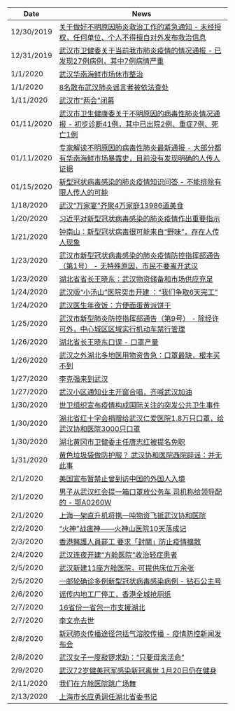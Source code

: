 |Date|News|
|-|-|
12/30/2019|[关于做好不明原因肺炎救治工作的紧急通知 - 未经授权，任何单位、个人不得擅自对外发布救治信息](https://www.nchrd.org/wp-content/uploads/2020/01/%E5%85%B3%E4%BA%8E%E5%81%9A%E5%A5%BD%E4%B8%8D%E6%98%8E%E5%8E%9F%E5%9B%A0%E8%82%BA%E7%82%8E%E6%95%91%E6%B2%BB%E5%B7%A5%E4%BD%9C%E7%9A%84%E7%B4%A7%E6%80%A5%E9%80%9A%E7%9F%A5.pdf)
12/31/2019|[武汉市卫健委关于当前我市肺炎疫情的情况通报 - 已发现27例病例，其中7例病情严重](http://wjw.wuhan.gov.cn/front/web/showDetail/2019123108989)
1/1/2020|[武汉华南海鲜市场休市整治](http://hb.people.com.cn/n2/2020/0101/c192237-33680870.html)
1/1/2020|[8名散布武汉肺炎谣言者被依法查处](http://hb.people.com.cn/n2/2020/0101/c192237-33681157.html)
1/11/2020|[武汉市“两会”闭幕](https://epaper.hubeidaily.net/pc/content/202001/11/content_16885.html)
01/11/2020|[武汉市卫生健康委关于不明原因的病毒性肺炎情况通报 - 初步诊断41例，其中已出院2例、重症7例、死亡1例](http://wjw.wuhan.gov.cn/front/web/showDetail/2020011109035)
01/11/2020|[专家解读不明原因的病毒性肺炎最新通报 - 大部分都有华南海鲜市场暴露史，目前没有发现明确的人传人证据](http://wjw.wuhan.gov.cn/front/web/showDetail/2020011109036)
01/15/2020|[新型冠状病毒感染的肺炎疫情知识问答 - 不能排除有限人传人的可能](http://wjw.wuhan.gov.cn/front/web/showDetail/2020011509040)
1/18/2020|[武汉“万家宴”齐聚4万家庭13986道美食](https://www.yidianzixun.com/article/0OT3wCWs/)
1/20/2020|[习近平对新型冠状病毒感染的肺炎疫情作出重要指示](http://politics.people.com.cn/n1/2020/0120/c1024-31557456.html)
1/21/2020|[钟南山：新型冠状病毒很可能来自“野味”，存在人传人现象](https://news.sina.com.cn/o/2020-01-21/doc-iihnzhha3791299.shtml)
1/23/2020|[武汉市新型冠状病毒感染的肺炎疫情防控指挥部通告（第1号） - 无特殊原因，市民不要离开武汉](http://www.gov.cn/xinwen/2020-01/23/content_5471751.htm)
1/23/2020|[湖北省省长王晓东：武汉物资储备和市场供应充足](http://www.bjd.com.cn/a/202001/24/WS5e2a2a50e4b0e6e58393bca1.html)
1/24/2020|[武汉版“小汤山”医院突击开建 ：“我们争取6天完工”](https://www.yicai.com/news/100480476.html)
1/24/2020|[武汉医生年夜饭：方便面蛋黄派饼干](https://www.pearvideo.com/video_1645792)
1/25/2020|[武汉市新型肺炎防控指挥部通告（第9号） - 除经许可外，中心城区区域实行机动车禁行管理](http://www.gov.cn/xinwen/2020-01/25/content_5472165.htm)
1/26/2020|[湖北省长王晓东口误 - 口罩产量](https://www.weibo.com/1887441950/Irklddkjf?type=comment)
1/26/2020|[武汉之外湖北多地医用物资告急：口罩最缺，根本买不到](https://finance.ifeng.com/c/7tZKjfarwYd)
1/27/2020|[李克强来到武汉](http://politics.people.com.cn/n1/2020/0127/c1024-31563104.html)
1/27/2020|[武汉小区通知业主开窗合唱，齐喊武汉加油](http://m.thepaper.cn/rss_newsDetail_5654294?from=sohu)
1/30/2020|[世卫组织宣布疫情构成国际关注的突发公共卫生事件](https://www.who.int/zh/news-room/detail/30-01-2020-statement-on-the-second-meeting-of-the-international-health-regulations-(2005)-emergency-committee-regarding-the-outbreak-of-novel-coronavirus-(2019-ncov))
1/30/2020|[湖北省红十字会捐赠给武汉仁爱医院1.8万只口罩，给武汉协和医院3000只口罩](http://www.hbsredcross.org.cn/xxgk/4858.jhtml)
1/30/2020|[湖北黄冈市卫健委主任唐志红被提名免职](http://politics.people.com.cn/n1/2020/0130/c1001-31565350.html)
1/31/2020|[黄色垃圾袋做防护服？ 武汉协和医院西院辟谣：并无此事](http://www.bjnews.com.cn/feature/2020/01/31/682236.html)
2/1/2020|[美国宣布暂禁止曾到访中国的外国人入境](https://news.sina.com.cn/zx/2020-02-01/doc-iimxyqvy9412776.shtml)
2/1/2020|[男子从武汉红会提一箱口罩放公务车 司机称给领导配的 - 鄂A0260W](http://henan.china.com.cn/2020-02/02/content_41044957.htm)
2/1/2020|[上海一架直升机将携一吨物资飞抵武汉协和医院](https://www.thepaper.cn/newsDetail_forward_5726849)
2/2/2020|[“火神”战瘟神——火神山医院10天落成记](http://www.xinhuanet.com/politics/2020-02/03/c_1125523730.htm)
2/3/2020|[香港醫護人員罷工 要求「封關」防止疫情擴散](https://www.bbc.com/zhongwen/trad/chinese-news-51347268)
2/4/2020|[武汉连夜开建“方舱医院”收治轻症患者](https://baijiahao.baidu.com/s?id=1657553914208219353)
2/5/2020|[武汉新建11座方舱医院，可提供床位万余张](http://www.bjnews.com.cn/news/2020/02/04/684475.html)
2/5/2020|[一邮轮确诊多例新型冠状病毒感染病例 - 钻石公主号](http://www.xinhuanet.com/world/2020-02/05/c_1125536067.htm)
2/6/2020|[谣传内地工厂停工，香港全城抢厕纸](https://www.sohu.com/a/370953800_115479)
2/7/2020|[16省份一省包一市支援湖北](http://politics.people.com.cn/n1/2020/0208/c1001-31576826.html)
2/7/2020|[李文亮去世](https://news.sina.com.cn/c/2020-02-07/doc-iimxxste9457333.shtml)
2/8/2020|[新冠肺炎传播途径包括气溶胶传播 - 疫情防控新闻发布会](https://www.thepaper.cn/newsDetail_forward_5856308)
2/8/2020|[武汉女子一度敲锣求助：“只要母亲活命”](http://china.caixin.com/2020-02-09/101513304.html)
2/9/2020|[武汉72岁健美冠军感染新冠离世 1月20日仍在健身](https://sports.163.com/20/0209/14/F4UTFDIH00058782.html)
2/11/2020|[我们在方舱医院跳广场舞](http://www.xinhuanet.com/2020-02/11/c_1125557194.htm)
2/13/2020|[上海市长应勇调任湖北省委书记](http://www.bjnews.com.cn/feature/2020/02/13/688656.html)

